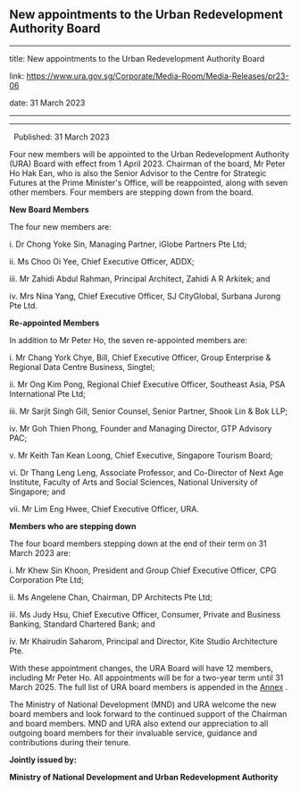 ## New appointments to the Urban Redevelopment Authority Board
---
title: New appointments to the Urban Redevelopment Authority Board

link: https://www.ura.gov.sg/Corporate/Media-Room/Media-Releases/pr23-06

date: 31 March 2023

---

-----------------------------------------------------------

  Published: 31 March 2023

Four new members will be appointed to the Urban Redevelopment Authority (URA) Board with effect from 1 April 2023. Chairman of the board, Mr Peter Ho Hak Ean, who is also the Senior Advisor to the Centre for Strategic Futures at the Prime Minister's Office, will be reappointed, along with seven other members. Four members are stepping down from the board.  
  
**New Board Members**  
  
The four new members are:  
  
i. Dr Chong Yoke Sin, Managing Partner, iGlobe Partners Pte Ltd;  
  
ii. Ms Choo Oi Yee, Chief Executive Officer, ADDX;  
  
iii. Mr Zahidi Abdul Rahman, Principal Architect, Zahidi A R Arkitek; and  
  
iv. Mrs Nina Yang, Chief Executive Officer, SJ CityGlobal, Surbana Jurong Pte Ltd.  
  
**Re-appointed Members**  
  
In addition to Mr Peter Ho, the seven re-appointed members are:  
  
i. Mr Chang York Chye, Bill, Chief Executive Officer, Group Enterprise & Regional Data Centre Business, Singtel;  
  
ii. Mr Ong Kim Pong, Regional Chief Executive Officer, Southeast Asia, PSA International Pte Ltd;   
  
iii. Mr Sarjit Singh Gill, Senior Counsel, Senior Partner, Shook Lin & Bok LLP;  
  
iv. Mr Goh Thien Phong, Founder and Managing Director, GTP Advisory PAC;  
  
v. Mr Keith Tan Kean Loong, Chief Executive, Singapore Tourism Board;   
  
vi. Dr Thang Leng Leng, Associate Professor, and Co-Director of Next Age Institute, Faculty of Arts and Social Sciences, National University of Singapore; and  
  
vii. Mr Lim Eng Hwee, Chief Executive Officer, URA.  
  
**Members who are stepping down**  
  
The four board members stepping down at the end of their term on 31 March 2023 are:  
  
i. Mr Khew Sin Khoon, President and Group Chief Executive Officer, CPG Corporation Pte Ltd;  
  
ii. Ms Angelene Chan, Chairman, DP Architects Pte Ltd;   
  
iii. Ms Judy Hsu, Chief Executive Officer, Consumer, Private and Business Banking, Standard Chartered Bank; and  
  
iv. Mr Khairudin Saharom, Principal and Director, Kite Studio Architecture Pte.   
  
With these appointment changes, the URA Board will have 12 members, including Mr Peter Ho. All appointments will be for a two-year term until 31 March 2025. The full list of URA board members is appended in the [Annex](https://www.ura.gov.sg/-/media/Corporate/Media-Room/2023/Mar/pr23-06a_1.pdf) .  
  
The Ministry of National Development (MND) and URA welcome the new board members and look forward to the continued support of the Chairman and board members. MND and URA also extend our appreciation to all outgoing board members for their invaluable service, guidance and contributions during their tenure.



**Jointly issued by:**

**Ministry of National Development and Urban Redevelopment Authority**